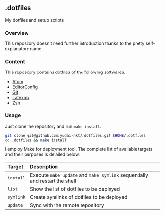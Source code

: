 .dotfiles
---
My dotfiles and setup scripts

### Overview
This repository doesn’t need further introduction thanks to the pretty self-explanatory name.

### Content
This repository contains dotfiles of the following softwares:

- [Atom][atom]
- [EditorConfig][editorconfig]
- [Git][git]
- [Latexmk][latexmk]
- [Zsh][zsh]

### Usage
Just clone the repository and run `make install`.

```zsh
git clone git@github.com:yudai-nkt/.dotfiles.git $HOME/.dotfiles
cd .dotfiles && make install
```

I employ Make for deployment tool.
The complete list of available targets and their purposes is detailed below.

| Target | Description |
| :-- | :-- |
| `install` | Execute `make update` and `make symlink` sequentially and restart the shell |
| `list` | Show the list of dotfiles to be deployed |
| `symlink` | Create symlinks of dotfiles to be deployed |
| `update` | Sync with the remote repository |

<!--links-->
[atom]: https://atom.io/
[editorconfig]: http://editorconfig.org/
[git]: https://git-scm.com/
[latexmk]: https://www.ctan.org/pkg/latexmk
[zsh]: http://zsh.sourceforge.net/
